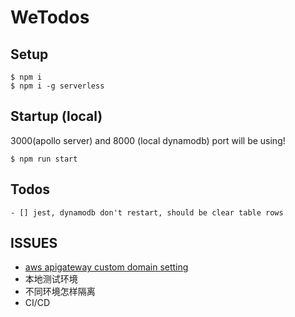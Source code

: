 

# WeTodos

## Setup
```shell
$ npm i
$ npm i -g serverless
```

## Startup (local)
3000(apollo server) and 8000 (local dynamodb) port will be using!
```shell
$ npm run start 
```

## Todos
    - [] jest, dynamodb don't restart, should be clear table rows

## ISSUES
- [aws apigateway custom domain setting](https://medium.com/@maciejtreder/custom-domain-in-aws-api-gateway-a2b7feaf9c74)
- 本地测试环境
- 不同环境怎样隔离
- CI/CD
